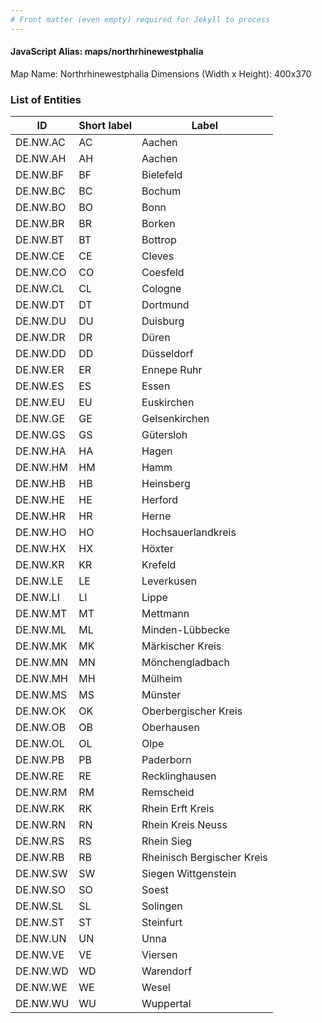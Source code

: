 ```yaml
---
# Front matter (even empty) required for Jekyll to process
---
```


#### JavaScript Alias: maps/northrhinewestphalia

Map Name: Northrhinewestphalia
Dimensions (Width x Height): 400x370





### List of Entities

ID | Short label | Label
---|---|---|
DE.NW.AC|AC|Aachen
DE.NW.AH|AH|Aachen
DE.NW.BF|BF|Bielefeld
DE.NW.BC|BC|Bochum
DE.NW.BO|BO|Bonn
DE.NW.BR|BR|Borken
DE.NW.BT|BT|Bottrop
DE.NW.CE|CE|Cleves
DE.NW.CO|CO|Coesfeld
DE.NW.CL|CL|Cologne
DE.NW.DT|DT|Dortmund
DE.NW.DU|DU|Duisburg
DE.NW.DR|DR|Düren
DE.NW.DD|DD|Düsseldorf
DE.NW.ER|ER|Ennepe Ruhr
DE.NW.ES|ES|Essen
DE.NW.EU|EU|Euskirchen
DE.NW.GE|GE|Gelsenkirchen
DE.NW.GS|GS|Gütersloh
DE.NW.HA|HA|Hagen
DE.NW.HM|HM|Hamm
DE.NW.HB|HB|Heinsberg
DE.NW.HE|HE|Herford
DE.NW.HR|HR|Herne
DE.NW.HO|HO|Hochsauerlandkreis
DE.NW.HX|HX|Höxter
DE.NW.KR|KR|Krefeld
DE.NW.LE|LE|Leverkusen
DE.NW.LI|LI|Lippe
DE.NW.MT|MT|Mettmann
DE.NW.ML|ML|Minden-Lübbecke
DE.NW.MK|MK|Märkischer Kreis
DE.NW.MN|MN|Mönchengladbach
DE.NW.MH|MH|Mülheim
DE.NW.MS|MS|Münster
DE.NW.OK|OK|Oberbergischer Kreis
DE.NW.OB|OB|Oberhausen
DE.NW.OL|OL|Olpe
DE.NW.PB|PB|Paderborn
DE.NW.RE|RE|Recklinghausen
DE.NW.RM|RM|Remscheid
DE.NW.RK|RK|Rhein Erft Kreis
DE.NW.RN|RN|Rhein Kreis Neuss
DE.NW.RS|RS|Rhein Sieg
DE.NW.RB|RB|Rheinisch Bergischer Kreis
DE.NW.SW|SW|Siegen Wittgenstein
DE.NW.SO|SO|Soest
DE.NW.SL|SL|Solingen
DE.NW.ST|ST|Steinfurt
DE.NW.UN|UN|Unna
DE.NW.VE|VE|Viersen
DE.NW.WD|WD|Warendorf
DE.NW.WE|WE|Wesel
DE.NW.WU|WU|Wuppertal

